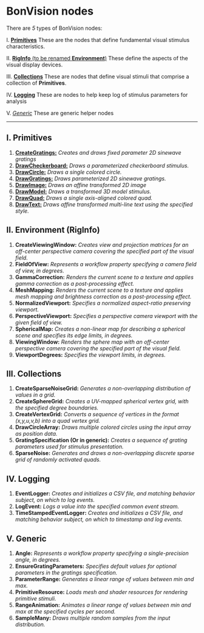 <!--right-side-panel
Example Navigation:

* [Home](index.html)
  * [Installation](index.html#Installation)
  * [Pre-defined section names](index.html#pre-defined-section-names-)
* [Layout](layout.html)
-->

# BonVision nodes

There are _5_ types of BonVision nodes:
 
I. [**Primitives**](../wiki/BonVision-nodes#1-primitives)
These are the nodes that define fundamental visual stimulus characteristics.

II. [**RigInfo** (to be renamed **Environment**)](../wiki/BonVision-nodes#2-environment)
These define the aspects of the visual display devices.

III. [**Collections**](https://github.com/amansaleem/BonVision/wiki/BonVision-nodes#3-collections)
These are nodes that define visual stimuli that comprise a collection of **Primitives**.

IV. [**Logging**](https://github.com/amansaleem/BonVision/wiki/BonVision-nodes#4-logging)
These are nodes to help keep log of stimulus parameters for analysis

V. [_Generic_](https://github.com/amansaleem/BonVision/wiki/BonVision-nodes#5-generic)
These are generic helper nodes
***

## I. Primitives
1. [**CreateGratings:**](../wiki/CreateGratings) _Creates and draws fixed parameter 2D sinewave gratings_
2. [**DrawCheckerboard:**](https://github.com/amansaleem/BonVision/wiki/DrawCheckerboard) _Draws a parameterized checkerboard stimulus._
3. [**DrawCircle:**](../wiki/DrawCircle) _Draws a single colored circle._
4. [**DrawGratings:**](https://github.com/amansaleem/BonVision/wiki/DrawGratings) _Draws parameterized 2D sinewave gratings._
5. [**DrawImage:**](https://github.com/amansaleem/BonVision/wiki/DrawImage) _Draws an affine transformed 2D image_
6. [**DrawModel:**](https://github.com/amansaleem/BonVision/wiki/DrawModel) _Draws a transformed 3D model stimulus._
7. [**DrawQuad:**](https://github.com/amansaleem/BonVision/wiki/DrawQuad) _Draws a single axis-aligned colored quad._
8. [**DrawText:**](https://github.com/amansaleem/BonVision/wiki/DrawText) _Draws affine transformed multi-line text using the specified style._

## II. Environment (RigInfo)
1. **CreateViewingWindow:** _Creates view and projection matrices for an off-center perspective camera covering the specified part of the visual field._
2. **FieldOfView:** _Represents a workflow property specifying a camera field of view, in degrees._
3. **GammaCorrection:** _Renders the current scene to a texture and applies gamma correction as a post-processing effect._
4. **MeshMapping:** _Renders the current scene to a texture and applies mesh mapping and brightness correction as a post-processing effect._
5. **NormalizedViewport:** _Specifies a normalized aspect-ratio preserving viewport._
6. **PerspectiveViewport:** _Specifies a perspective camera viewport with the given field of view._
7. **SphericalMap:** _Creates a non-linear map for describing a spherical scene and specifies its edge limits, in degrees._
8. **ViewingWindow:** _Renders the sphere map with an off-center perspective camera covering the specified part of the visual field._
9. **ViewportDegrees:** _Specifies the viewport limits, in degrees._

## III. Collections
1. **CreateSparseNoiseGrid:** _Generates a non-overlapping distribution of values in a grid._
2. **CreateSphereGrid:** _Creates a UV-mapped spherical vertex grid, with the specified degree boundaries._
3. **CreateVertexGrid:** _Converts a sequence of vertices in the format (x,y,u,v,b) into a quad vertex grid._
4. **DrawCircleArray:** _Draws multiple colored circles using the input array as position data._
5. **GratingSpecification (Or in generic):** _Creates a sequence of grating parameters used for stimulus presentation._
6. **SparseNoise:** _Generates and draws a non-overlapping discrete sparse grid of randomly activated quads._

## IV. Logging
1. **EventLogger:** _Creates and initializes a CSV file, and matching behavior subject, on which to log events._
2. **LogEvent:** _Logs a value into the specified common event stream._
3. **TimeStampedEventLogger:** _Creates and initializes a CSV file, and matching behavior subject, on which to timestamp and log events._

## V. Generic
1. **Angle:** _Represents a workflow property specifying a single-precision angle, in degrees._
2. **EnsureGratingParameters:** _Specifies default values for optional parameters in the gratings specification._
3. **ParameterRange:** _Generates a linear range of values between min and max._
4. **PrimitiveResource:** _Loads mesh and shader resources for rendering primitive stimuli._
5. **RangeAnimation:** _Animates a linear range of values between min and max at the specified cycles per second._
6. **SampleMany:** _Draws multiple random samples from the input distribution._
